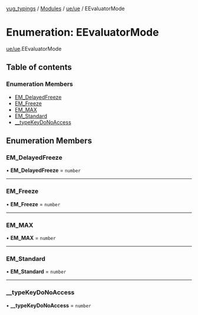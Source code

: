 [yug_typings](../README.md) / [Modules](../modules.md) / [ue/ue](../modules/ue_ue.md) / EEvaluatorMode

# Enumeration: EEvaluatorMode

[ue/ue](../modules/ue_ue.md).EEvaluatorMode

## Table of contents

### Enumeration Members

- [EM\_DelayedFreeze](ue_ue.EEvaluatorMode.md#em_delayedfreeze)
- [EM\_Freeze](ue_ue.EEvaluatorMode.md#em_freeze)
- [EM\_MAX](ue_ue.EEvaluatorMode.md#em_max)
- [EM\_Standard](ue_ue.EEvaluatorMode.md#em_standard)
- [\_\_typeKeyDoNoAccess](ue_ue.EEvaluatorMode.md#__typekeydonoaccess)

## Enumeration Members

### EM\_DelayedFreeze

• **EM\_DelayedFreeze** = `number`

___

### EM\_Freeze

• **EM\_Freeze** = `number`

___

### EM\_MAX

• **EM\_MAX** = `number`

___

### EM\_Standard

• **EM\_Standard** = `number`

___

### \_\_typeKeyDoNoAccess

• **\_\_typeKeyDoNoAccess** = `number`
